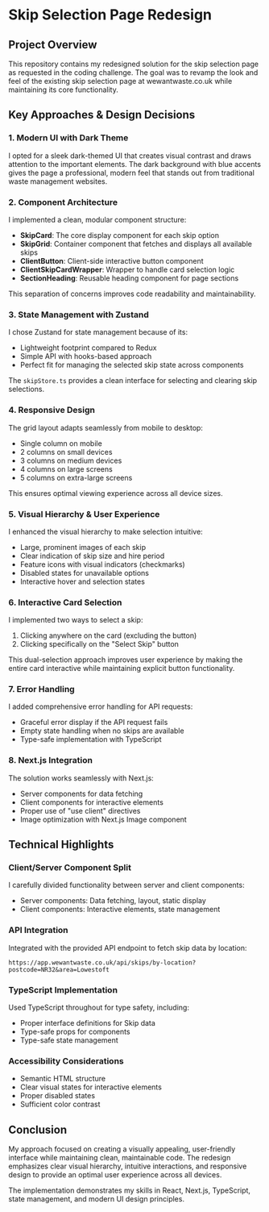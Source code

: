 # Skip Selection Page Redesign

## Project Overview
This repository contains my redesigned solution for the skip selection page as requested in the coding challenge. The goal was to revamp the look and feel of the existing skip selection page at wewantwaste.co.uk while maintaining its core functionality.

## Key Approaches & Design Decisions

### 1. Modern UI with Dark Theme
I opted for a sleek dark-themed UI that creates visual contrast and draws attention to the important elements. The dark background with blue accents gives the page a professional, modern feel that stands out from traditional waste management websites.

### 2. Component Architecture
I implemented a clean, modular component structure:
- **SkipCard**: The core display component for each skip option
- **SkipGrid**: Container component that fetches and displays all available skips
- **ClientButton**: Client-side interactive button component
- **ClientSkipCardWrapper**: Wrapper to handle card selection logic
- **SectionHeading**: Reusable heading component for page sections

This separation of concerns improves code readability and maintainability.

### 3. State Management with Zustand
I chose Zustand for state management because of its:
- Lightweight footprint compared to Redux
- Simple API with hooks-based approach
- Perfect fit for managing the selected skip state across components

The `skipStore.ts` provides a clean interface for selecting and clearing skip selections.

### 4. Responsive Design
The grid layout adapts seamlessly from mobile to desktop:
- Single column on mobile
- 2 columns on small devices
- 3 columns on medium devices
- 4 columns on large screens
- 5 columns on extra-large screens

This ensures optimal viewing experience across all device sizes.

### 5. Visual Hierarchy & User Experience
I enhanced the visual hierarchy to make selection intuitive:
- Large, prominent images of each skip
- Clear indication of skip size and hire period
- Feature icons with visual indicators (checkmarks)
- Disabled states for unavailable options
- Interactive hover and selection states

### 6. Interactive Card Selection
I implemented two ways to select a skip:
1. Clicking anywhere on the card (excluding the button)
2. Clicking specifically on the "Select Skip" button

This dual-selection approach improves user experience by making the entire card interactive while maintaining explicit button functionality.

### 7. Error Handling
I added comprehensive error handling for API requests:
- Graceful error display if the API request fails
- Empty state handling when no skips are available
- Type-safe implementation with TypeScript

### 8. Next.js Integration
The solution works seamlessly with Next.js:
- Server components for data fetching
- Client components for interactive elements
- Proper use of "use client" directives
- Image optimization with Next.js Image component

## Technical Highlights

### Client/Server Component Split
I carefully divided functionality between server and client components:
- Server components: Data fetching, layout, static display
- Client components: Interactive elements, state management

### API Integration
Integrated with the provided API endpoint to fetch skip data by location:
```
https://app.wewantwaste.co.uk/api/skips/by-location?postcode=NR32&area=Lowestoft
```

### TypeScript Implementation
Used TypeScript throughout for type safety, including:
- Proper interface definitions for Skip data
- Type-safe props for components
- Type-safe state management

### Accessibility Considerations
- Semantic HTML structure
- Clear visual states for interactive elements
- Proper disabled states
- Sufficient color contrast

## Conclusion
My approach focused on creating a visually appealing, user-friendly interface while maintaining clean, maintainable code. The redesign emphasizes clear visual hierarchy, intuitive interactions, and responsive design to provide an optimal user experience across all devices.

The implementation demonstrates my skills in React, Next.js, TypeScript, state management, and modern UI design principles.
